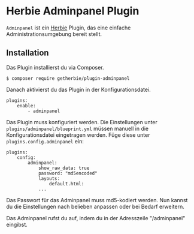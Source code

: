# Herbie Adminpanel Plugin

`Adminpanel` ist ein [Herbie](http://github.com/getherbie/herbie) Plugin, das eine einfache Administrationsumgebung 
bereit stellt.

## Installation

Das Plugin installierst du via Composer.

	$ composer require getherbie/plugin-adminpanel

Danach aktivierst du das Plugin in der Konfigurationsdatei.

    plugins:
        enable:
            - adminpanel

Das Plugin muss konfiguriert werden. Die Einstellungen unter `plugins/adminpanel/blueprint.yml` müssen manuell 
in die Konfigurationsdatei eingetragen werden. Füge diese unter `plugins.config.adminpanel` ein:

    plugins:
        config:
            adminpanel:
                show_raw_data: true
                password: "md5encoded"
                layouts:
                	default.html:
                ...

Das Passwort für das Adminpanel muss md5-kodiert werden. Nun kannst du die Einstellungen nach belieben anpassen
oder bei Bedarf erweitern.

Das Adminpanel rufst du auf, indem du in der Adresszeile "/adminpanel" eingibst.

